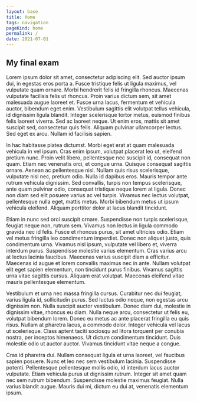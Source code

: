 ```yaml
---
layout: base
title: Home
tags: navigation
pageKind: home
permalink: /
date: 2021-07-01
---
```


## My final exam

Lorem ipsum dolor sit amet, consectetur adipiscing elit. Sed auctor ipsum dui, in egestas eros porta a. Fusce tristique felis ut ligula maximus, vel vulputate quam ornare. Morbi hendrerit felis id fringilla rhoncus. Maecenas vulputate facilisis felis ut rhoncus. Proin varius dictum sem, sit amet malesuada augue laoreet et. Fusce urna lacus, fermentum et vehicula auctor, bibendum eget enim. Vestibulum sagittis elit volutpat tellus vehicula, id dignissim ligula blandit. Integer scelerisque tortor metus, euismod finibus felis laoreet viverra. Sed ac laoreet neque. Ut enim eros, mattis sit amet suscipit sed, consectetur quis felis. Aliquam pulvinar ullamcorper lectus. Sed eget ex arcu. Nullam id facilisis sapien.

In hac habitasse platea dictumst. Morbi eget erat at quam malesuada vehicula in vel ipsum. Cras enim ipsum, volutpat placerat leo ut, eleifend pretium nunc. Proin velit libero, pellentesque nec suscipit id, consequat non quam. Etiam nec venenatis orci, et congue urna. Quisque consequat sagittis ornare. Aenean ac pellentesque nisl. Nullam quis risus scelerisque, vulputate nisl nec, pretium odio. Nulla id dapibus eros. Mauris tempor ante rutrum vehicula dignissim. Sed convallis, turpis non tempus scelerisque, ante quam pulvinar odio, consequat tristique neque lorem at ligula. Donec non diam sed elit posuere varius ac vel turpis. Vivamus nec lectus volutpat, pellentesque nulla eget, mattis metus. Morbi bibendum metus ut ipsum vehicula eleifend. Aliquam porttitor dolor at lacus blandit tincidunt.

Etiam in nunc sed orci suscipit ornare. Suspendisse non turpis scelerisque, feugiat neque non, rutrum sem. Vivamus non lectus in ligula commodo gravida nec id felis. Fusce et rhoncus purus, sit amet ultricies odio. Etiam vel metus fringilla leo condimentum imperdiet. Donec non aliquet justo, quis condimentum urna. Vivamus nisl ipsum, vulputate vel libero et, viverra interdum purus. Suspendisse molestie varius elementum. Cras varius arcu at lectus lacinia faucibus. Maecenas varius suscipit diam a efficitur. Maecenas id augue et lorem convallis maximus nec in ante. Nullam volutpat elit eget sapien elementum, non tincidunt purus finibus. Vivamus sagittis urna vitae sagittis cursus. Aliquam erat volutpat. Maecenas eleifend vitae mauris pellentesque elementum.

Vestibulum et urna nec massa fringilla cursus. Curabitur nec dui feugiat, varius ligula id, sollicitudin purus. Sed luctus odio neque, non egestas arcu dignissim non. Nulla suscipit auctor vestibulum. Donec diam dui, molestie in dignissim vitae, rhoncus eu diam. Nulla neque arcu, consectetur ut felis eu, volutpat bibendum lorem. Donec eu metus ac ante placerat fringilla eu quis risus. Nullam at pharetra lacus, a commodo dolor. Integer vehicula vel lacus ut scelerisque. Class aptent taciti sociosqu ad litora torquent per conubia nostra, per inceptos himenaeos. Ut dictum condimentum tincidunt. Duis molestie odio ut auctor auctor. Vivamus tincidunt vitae neque a congue.

Cras id pharetra dui. Nullam consequat ligula et urna laoreet, vel faucibus sapien posuere. Nunc et leo nec sem vestibulum lacinia. Suspendisse potenti. Pellentesque pellentesque mollis odio, id interdum lacus auctor vulputate. Etiam vehicula purus ut dignissim rutrum. Integer sit amet quam nec sem rutrum bibendum. Suspendisse molestie maximus feugiat. Nulla varius blandit augue. Mauris dui mi, dictum eu dui at, venenatis elementum ipsum.
